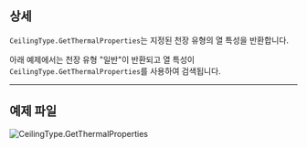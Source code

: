 ## 상세
`CeilingType.GetThermalProperties`는 지정된 천장 유형의 열 특성을 반환합니다.

아래 예제에서는 천장 유형 "일반"이 반환되고 열 특성이 `CeilingType.GetThermalProperties`를 사용하여 검색됩니다.

___
## 예제 파일

![CeilingType.GetThermalProperties](./Revit.Elements.CeilingType.GetThermalProperties_img.jpg)
